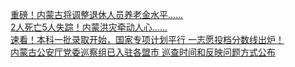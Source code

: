   
[重磅！内蒙古将调整退休人员养老金水平……](http://www.dianyue.me/archives/332/98qgnbqu47oberfe/)  
[2人死亡5人失踪！内蒙洪灾牵动人心……](http://www.dianyue.me/archives/099/eiupo18g3k5z0mm9/)  
[速看！本科一批录取开始，国家专项计划平行 一志愿投档分数线出炉！](http://www.dianyue.me/archives/446/bdrablg4xca07h9c/)  
[内蒙古公安厅党委巡察组已入驻各盟市 巡查时间和反映问题方式公布](http://www.dianyue.me/archives/478/gmgflcsk4a8g3ixp/)